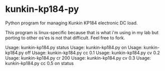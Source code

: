 # kunkin-kp184-py

Python program for managing Kunkin KP184 electronic DC load.

This program is linux-specific because that is what i'm using in my lab but porting to other os'es is not that difficult. Feel free to fork.

Usage: kunkin-kp184.py status
Usage: kunkin-kp184.py on
Usage: kunkin-kp184.py off
Usage: kunkin-kp184.py cc 0.1
Usage: kunkin-kp184.py cv 0.2
Usage: kunkin-kp184.py cr 200
Usage: kunkin-kp184.py cv 0.3
Usage: kunkin-kp184.py cc 0.5 on status

